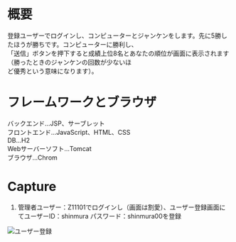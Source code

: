# 概要
登録ユーザーでログインし、コンピューターとジャンケンをします。先に5勝したほうが勝ちです。コンピューターに勝利し、  
「送信」ボタンを押下すると成績上位8名とあなたの順位が画面に表示されます（勝ったときのジャンケンの回数が少ないほ  
ど優秀という意味になります）。  

# フレームワークとブラウザ  
バックエンド...JSP、サーブレット  
フロントエンド...JavaScript、HTML、CSS  
DB...H2  
Webサーバーソフト...Tomcat  
ブラウザ...Chrom  

# Capture  
1. 管理者ユーザー：Z11101でログインし（画面は割愛）、ユーザー登録画面にてユーザーID：shinmura パスワード：shinmura00を登録

![ユーザー登録](https://user-images.githubusercontent.com/82762778/116815560-0e1c1700-ab99-11eb-90f8-ccbbe596f093.png)


